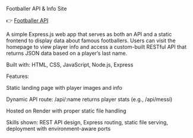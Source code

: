 Footballer API & Info Site

👉 [Footballer API](https://footballerapi.onrender.com)

A simple Express.js web app that serves as both an API and a static frontend to display data about famous footballers. Users can visit the homepage to view player info and access a custom-built RESTful API that returns JSON data based on a player’s last name.

Built with: HTML, CSS, JavaScript, Node.js, Express

Features:

Static landing page with player images and info

Dynamic API route: /api/:name returns player stats (e.g., /api/messi)

Hosted on Render with proper static file handling

Skills shown: REST API design, Express routing, static file serving, deployment with environment-aware ports
